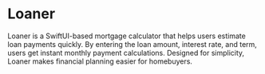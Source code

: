 # Loaner
Loaner is a SwiftUI-based mortgage calculator that helps users estimate loan payments quickly. By entering the loan amount, interest rate, and term, users get instant monthly payment calculations. Designed for simplicity, Loaner makes financial planning easier for homebuyers.
